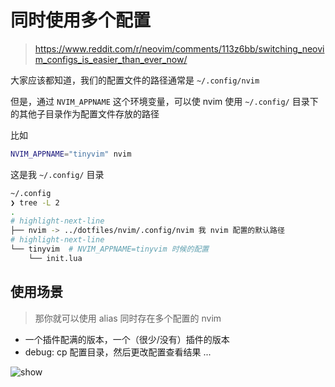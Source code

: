 # 同时使用多个配置

> https://www.reddit.com/r/neovim/comments/113z6bb/switching_neovim_configs_is_easier_than_ever_now/

大家应该都知道，我们的配置文件的路径通常是 `~/.config/nvim`

但是，通过 `NVIM_APPNAME` 这个环境变量，可以使 nvim 使用 `~/.config/` 目录下的其他子目录作为配置文件存放的路径

比如

```sh
NVIM_APPNAME="tinyvim" nvim
```

这是我 `~/.config/` 目录

```sh
~/.config 
❯ tree -L 2
.
# highlight-next-line
├── nvim -> ../dotfiles/nvim/.config/nvim 我 nvim 配置的默认路径
# highlight-next-line
└── tinyvim  # NVIM_APPNAME=tinyvim 时候的配置
    └── init.lua
```

## 使用场景

> 那你就可以使用 alias 同时存在多个配置的 nvim

- 一个插件配满的版本，一个（很少/没有）插件的版本
- debug: cp 配置目录，然后更改配置查看结果
...

![show](https://github.com/LintaoAmons/lintao-index/assets/95092244/04c87db1-cf11-453e-bc0d-28bebe324da7)
